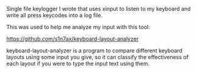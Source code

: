 Single file keylogger I wrote that uses xinput to listen to my keyboard and write all press keycodes into a log file.

This was used to help me analyze my input with this tool:

https://github.com/s1n7ax/keyboard-layout-analyzer

keyboard-layout-analyzer is a program to compare different keyboard layouts using some input you give, so it can classify the effectiveness of each layout if you were to type the input text using them.
